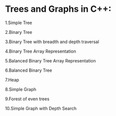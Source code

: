 # Trees and Graphs in C++:

1.Simple Tree

2.Binary Tree

3.Binary Tree with breadth and depth traversal

4.Binary Tree Array Representation

5.Balanced Binary Tree Array Representation

6.Balanced Binary Tree

7.Heap

8.Simple Graph

9.Forest of even trees

10.Simple Graph with Depth Search 
